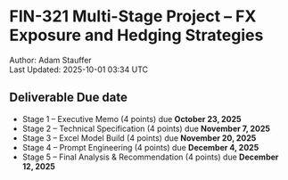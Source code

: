 # FIN-321 Multi-Stage Project – FX Exposure and Hedging Strategies

Author: Adam Stauffer  
Last Updated: 2025-10-01 03:34 UTC

## Deliverable Due date
- Stage 1 – Executive Memo (4 points) due **October 23, 2025**
- Stage 2 – Technical Specification (4 points) due **November 7, 2025**
- Stage 3 – Excel Model Build (4 points) due **November 20, 2025**
- Stage 4 – Prompt Engineering (4 points) due **December 4, 2025**
- Stage 5 – Final Analysis & Recommendation (4 points) due **December 12, 2025**
